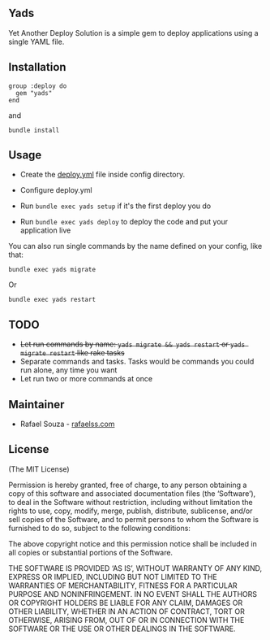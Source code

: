## Yads

Yet Another Deploy Solution is a simple gem to deploy applications using a single YAML file.

## Installation

    group :deploy do
      gem "yads"
    end

and

    bundle install

## Usage

- Create the [deploy.yml](https://github.com/rafaelss/yads/blob/master/examples/deploy.yml) file inside config directory.

- Configure deploy.yml

- Run `bundle exec yads setup` if it's the first deploy you do

- Run `bundle exec yads deploy` to deploy the code and put your application live

You can also run single commands by the name defined on your config, like that:

    bundle exec yads migrate

Or

    bundle exec yads restart

## TODO

- <del>Let run commands by name: `yads migrate && yads restart` or `yads migrate restart` like rake tasks</del>
- Separate commands and tasks. Tasks would be commands you could run alone, any time you want
- Let run two or more commands at once

## Maintainer

* Rafael Souza - [rafaelss.com](http://rafaelss.com)

## License

(The MIT License)

Permission is hereby granted, free of charge, to any person obtaining a copy of this software and associated documentation files (the ‘Software’), to deal in the Software without restriction, including without limitation the rights to use, copy, modify, merge, publish, distribute, sublicense, and/or sell copies of the Software, and to permit persons to whom the Software is furnished to do so, subject to the following conditions:

The above copyright notice and this permission notice shall be included in all copies or substantial portions of the Software.

THE SOFTWARE IS PROVIDED ‘AS IS’, WITHOUT WARRANTY OF ANY KIND, EXPRESS OR IMPLIED, INCLUDING BUT NOT LIMITED TO THE WARRANTIES OF MERCHANTABILITY, FITNESS FOR A PARTICULAR PURPOSE AND NONINFRINGEMENT. IN NO EVENT SHALL THE AUTHORS OR COPYRIGHT HOLDERS BE LIABLE FOR ANY CLAIM, DAMAGES OR OTHER LIABILITY, WHETHER IN AN ACTION OF CONTRACT, TORT OR OTHERWISE, ARISING FROM, OUT OF OR IN CONNECTION WITH THE SOFTWARE OR THE USE OR OTHER DEALINGS IN THE SOFTWARE.

